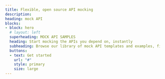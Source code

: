 ```yaml
---
title: Flexible, open source API mocking
description: 
heading: mock API
blocks:
- block: hero
  # layout: left
  superheading: MOCK API SAMPLES
  heading: Start mocking the APIs you depend on, instantly
  subheading: Browse our library of mock API templates and examples, find the API that you need, and get a running mock in seconds - on your local machine or in the cloud.
  buttons:
  - text: Get started
    url: "#"
    style: primary
    size: large
---
```


